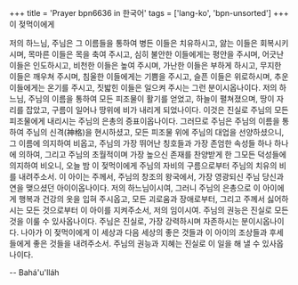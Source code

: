 +++
title = 'Prayer bpn6636 in 한국어'
tags = ['lang-ko', 'bpn-unsorted']
+++
이 젖먹이에게

저의 하느님, 주님은 그 이름들을 통하여 병든 이들은 치유하시고, 앓는 이들은 회복시키시며, 목마른 이들은 목을 축여 주시고, 심히 불안한 이들에게는 평안을 주시며, 어긋난 이들은 인도하시고, 비천한 이들은 높여 주시며, 가난한 이들은 부하게 하시고, 무지한 이들은 깨우쳐 주시며, 침울한 이들에게는 기쁨을 주시고, 슬픈 이들은 위로하시며, 추운 이들에게는 온기를 주시고, 짓밟힌 이들은 일으켜 주시는 그런 분이시옵나이다. 저의 하느님, 주님의 이름을 통하여 모든 피조물이 활기를 얻었고, 하늘이 펼쳐졌으며, 땅이 자리를 잡았고, 구름이 일어나 땅위에 비가 내리게 되었나이다. 이것은 진실로 주님의 모든 피조물에게 내리시는 주님의 은총의 증표이옵나이다.
그러므로 주님은 주님의 이름을 통하여 주님의 신격(神格)을 현시하셨고, 모든 피조물 위에 주님의 대업을 선양하셨으니, 그 이름에 의지하여 비옵고, 주님의 가장 뛰어난 칭호들과 가장 존엄한 속성들 하나 하나에 의하여, 그리고 주님의 초월적이며 가장 높으신 존재를 찬양받게 한 그모든 덕성들에 의지하여 비오니, 오늘 밤 이 젖먹이에게 주님의 자비의 구름으로부터 주님의 치유의 비를 내려주소서. 이 아이는 주께서, 주님의 창조의 왕국에서, 가장 영광되신 주님 당신과 연을 맺으셨던 아이이옵나이다. 저의 하느님이시여, 그러니 주님의 은총으로 이 아이에게 행복과 건강의 옷을 입혀 주시옵고, 모든 괴로움과 장애로부터, 그리고 주께서 싫어하시는 모든 것으로부터 이 아이를 지켜주소서, 저의 임이시여. 주님의 권능은 진실로 모든 것을 이룰 수 있사옵나이다. 주님은 진실로, 가장 강력하시며 자존하시는 분이시옵나이다. 나아가 이 젖먹이에게 이 세상과 다음 세상의 좋은 것들과 이 아이의 조상들과 후세들에게 좋은 것들을 내려주소서. 주님의 권능과 지혜는 진실로 이 일을 해 낼 수 있사옵나이다.

-- Bahá'u'lláh
